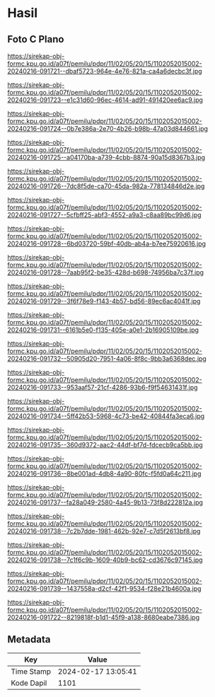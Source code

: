 # Hasil

## Foto C Plano

https://sirekap-obj-formc.kpu.go.id/a07f/pemilu/pdpr/11/02/05/20/15/1102052015002-20240216-091721--dbaf5723-964e-4e76-821a-ca4a6decbc3f.jpg

https://sirekap-obj-formc.kpu.go.id/a07f/pemilu/pdpr/11/02/05/20/15/1102052015002-20240216-091723--e1c31d60-96ec-4614-ad91-491420ee6ac9.jpg

https://sirekap-obj-formc.kpu.go.id/a07f/pemilu/pdpr/11/02/05/20/15/1102052015002-20240216-091724--0b7e386a-2e70-4b26-b98b-47a03d844661.jpg

https://sirekap-obj-formc.kpu.go.id/a07f/pemilu/pdpr/11/02/05/20/15/1102052015002-20240216-091725--a04170ba-a739-4cbb-8874-90a15d8367b3.jpg

https://sirekap-obj-formc.kpu.go.id/a07f/pemilu/pdpr/11/02/05/20/15/1102052015002-20240216-091726--7dc8f5de-ca70-45da-982a-778134846d2e.jpg

https://sirekap-obj-formc.kpu.go.id/a07f/pemilu/pdpr/11/02/05/20/15/1102052015002-20240216-091727--5cfbff25-abf3-4552-a9a3-c8aa89bc99d6.jpg

https://sirekap-obj-formc.kpu.go.id/a07f/pemilu/pdpr/11/02/05/20/15/1102052015002-20240216-091728--6bd03720-59bf-40db-ab4a-b7ee75920616.jpg

https://sirekap-obj-formc.kpu.go.id/a07f/pemilu/pdpr/11/02/05/20/15/1102052015002-20240216-091728--7aab95f2-be35-428d-b698-74956ba7c37f.jpg

https://sirekap-obj-formc.kpu.go.id/a07f/pemilu/pdpr/11/02/05/20/15/1102052015002-20240216-091729--3f6f78e9-f143-4b57-bd56-89ec6ac4041f.jpg

https://sirekap-obj-formc.kpu.go.id/a07f/pemilu/pdpr/11/02/05/20/15/1102052015002-20240216-091731--6161b5e0-f135-405e-a0e1-2b16905109be.jpg

https://sirekap-obj-formc.kpu.go.id/a07f/pemilu/pdpr/11/02/05/20/15/1102052015002-20240216-091732--50905d20-7951-4a06-8f8c-9bb3a6368dec.jpg

https://sirekap-obj-formc.kpu.go.id/a07f/pemilu/pdpr/11/02/05/20/15/1102052015002-20240216-091733--953aaf57-21cf-4286-93b6-f9f54631431f.jpg

https://sirekap-obj-formc.kpu.go.id/a07f/pemilu/pdpr/11/02/05/20/15/1102052015002-20240216-091734--5ff42b53-5968-4c73-be42-40844fa3eca6.jpg

https://sirekap-obj-formc.kpu.go.id/a07f/pemilu/pdpr/11/02/05/20/15/1102052015002-20240216-091735--360d9372-aac2-44df-bf7d-fdcecb9ca5bb.jpg

https://sirekap-obj-formc.kpu.go.id/a07f/pemilu/pdpr/11/02/05/20/15/1102052015002-20240216-091736--8be001ad-4db8-4a90-80fc-f5fd0a64c211.jpg

https://sirekap-obj-formc.kpu.go.id/a07f/pemilu/pdpr/11/02/05/20/15/1102052015002-20240216-091737--fa28a049-2580-4a45-9b13-73f8d222812a.jpg

https://sirekap-obj-formc.kpu.go.id/a07f/pemilu/pdpr/11/02/05/20/15/1102052015002-20240216-091738--7c2b7dde-1981-462b-92e7-c7d5f2613bf8.jpg

https://sirekap-obj-formc.kpu.go.id/a07f/pemilu/pdpr/11/02/05/20/15/1102052015002-20240216-091738--7c1f6c9b-1609-40b9-bc62-cd3676c97145.jpg

https://sirekap-obj-formc.kpu.go.id/a07f/pemilu/pdpr/11/02/05/20/15/1102052015002-20240216-091739--1437558a-d2cf-42f1-9534-f28e21b4600a.jpg

https://sirekap-obj-formc.kpu.go.id/a07f/pemilu/pdpr/11/02/05/20/15/1102052015002-20240216-091722--8219818f-b1d1-45f9-a138-8680eabe7386.jpg


## Metadata

| Key        | Value               |
| ---------- | ------------------- |
| Time Stamp | 2024-02-17 13:05:41 |
| Kode Dapil | 1101                |



